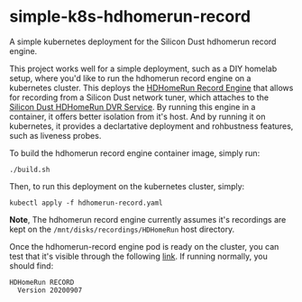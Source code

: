 # simple-k8s-hdhomerun-record
A simple kubernetes deployment for the Silicon Dust hdhomerun record engine.

This project works well for a simple deployment, such as a DIY homelab setup, where you'd like to run the hdhomerun record engine on a kubernetes cluster. This deploys the [HDHomeRun Record Engine](https://info.hdhomerun.com/info/dvr:linux) that allows for recording from a Silicon Dust network tuner, which attaches to the [Silicon Dust HDHomeRun DVR Service](https://www.silicondust.com/dvr-service/).  By running this engine in a container, it offers better isolation from it's host. And by running it on kubernetes, it provides a declartative deployment and rohbustness features, such as liveness probes.

To build the hdhomerun record engine container image, simply run:
```
./build.sh
```

Then, to run this deployment on the kubernetes cluster, simply:
```
kubectl apply -f hdhomerun-record.yaml
```
**Note**, The hdhomerun record engine currently assumes it's recordings are kept on the ```/mnt/disks/recordings/HDHomeRun``` host directory.

Once the hdhomerun-record engine pod is ready on the cluster, you can test that it's visible through the following [link](http://my.hdhomerun.com/#tab-2).  If running normally, you should find:
```
HDHomeRun RECORD
  Version 20200907
```

